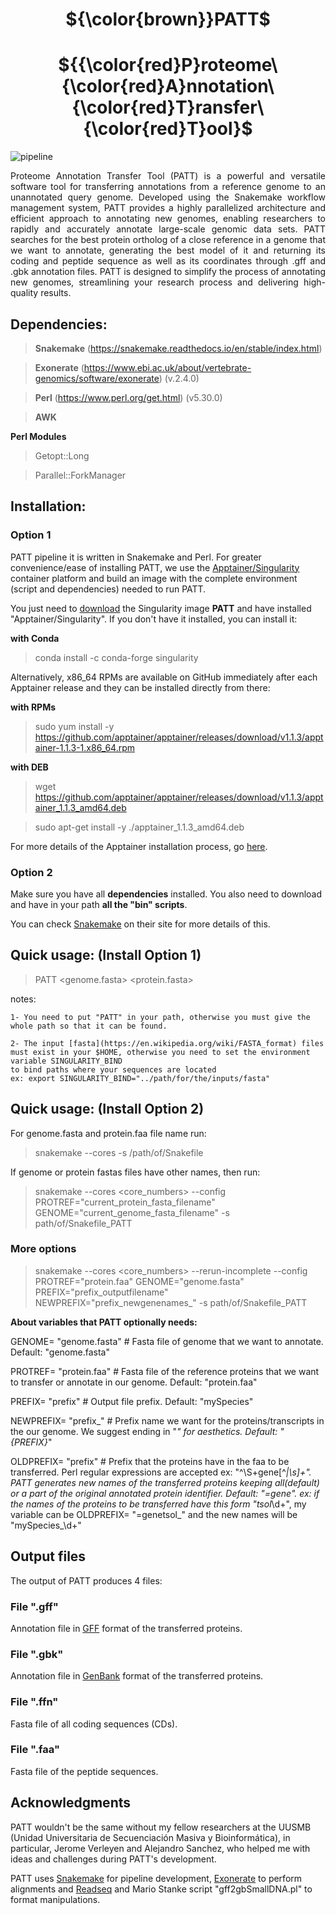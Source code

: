 <div align="center">
  <h1>${\color{brown}}PATT$</h1>
  <h1>${{\color{red}P}roteome\ {\color{red}A}nnotation\ {\color{red}T}ransfer\ {\color{red}T}ool}$</h1>
</div>

![pipeline](https://user-images.githubusercontent.com/43998702/218341198-6ab0f54c-c842-43bc-9a05-7c53cf014147.png)

<div align="justify">
Proteome Annotation Transfer Tool (PATT) is a powerful and versatile software tool for transferring annotations from a reference genome to an unannotated query genome. Developed using the Snakemake workflow management system, PATT provides a highly parallelized architecture and efficient approach to annotating new genomes, enabling researchers to rapidly and accurately annotate large-scale genomic data sets.
PATT searches for the best protein ortholog of a close reference in a genome that we want to annotate, generating the best model of it and returning its coding and peptide sequence as well as its coordinates through .gff and .gbk annotation files.
PATT is designed to simplify the process of annotating new genomes, streamlining your research process and delivering high-quality results.
</div>

## Dependencies:

> **Snakemake** (https://snakemake.readthedocs.io/en/stable/index.html)

> **Exonerate** (https://www.ebi.ac.uk/about/vertebrate-genomics/software/exonerate) (v.2.4.0)

> **Perl** (https://www.perl.org/get.html) (v5.30.0)

> **AWK**

**Perl Modules**

>  Getopt::Long

>  Parallel::ForkManager

## Installation:

### Option 1

PATT pipeline it is written in Snakemake and Perl. For greater convenience/ease of installing PATT, we use the [Apptainer/Singularity](https://apptainer.org/) container platform and build an image with the complete environment (script and dependencies) needed to run PATT.

You just need to [download](https://figshare.com/ndownloader/files/37939014) the Singularity image **PATT** and have installed "Apptainer/Singularity". If you don't have it installed, you can install it:

**with Conda** 
>  conda install -c conda-forge singularity 

Alternatively, x86_64 RPMs are available on GitHub immediately after each Apptainer release and they can be installed directly from there:

**with RPMs**
>  sudo yum install -y https://github.com/apptainer/apptainer/releases/download/v1.1.3/apptainer-1.1.3-1.x86_64.rpm

**with DEB**
>  wget https://github.com/apptainer/apptainer/releases/download/v1.1.3/apptainer_1.1.3_amd64.deb

>  sudo apt-get install -y ./apptainer_1.1.3_amd64.deb

For more details of the Apptainer installation process, go [here](https://apptainer.org/docs/admin/main/installation.html).

### Option 2

Make sure you have all **dependencies** installed.
You also need to download and have in your path **all the "bin" scripts**.

You can check [Snakemake](https://snakemake.readthedocs.io/en/stable/getting_started/installation.html) on their site for more details of this.

## Quick usage: (Install Option 1)
  > PATT <genome.fasta> <protein.fasta>

  notes:
 
    1- You need to put "PATT" in your path, otherwise you must give the whole path so that it can be found.

    2- The input [fasta](https://en.wikipedia.org/wiki/FASTA_format) files must exist in your $HOME, otherwise you need to set the environment variable SINGULARITY_BIND
    to bind paths where your sequences are located
    ex: export SINGULARITY_BIND="../path/for/the/inputs/fasta"

## Quick usage: (Install Option 2)

For genome.fasta and protein.faa file name run:
  > snakemake --cores <number of threads> -s /path/of/Snakefile

If genome or protein fastas files have other names, then run:
  > snakemake --cores <core_numbers> --config PROTREF="current_protein_fasta_filename" GENOME="current_genome_fasta_filename" -s path/of/Snakefile_PATT

### More options

  > snakemake --cores <core_numbers> --rerun-incomplete --config PROTREF="protein.faa" GENOME="genome.fasta" PREFIX="prefix_outputfilename" NEWPREFIX="prefix_newgenenames_" -s path/of/Snakefile_PATT

  **About variables that PATT optionally needs:**
  
  GENOME= "genome.fasta" # Fasta file of genome that we want to annotate. Default: "genome.fasta"
  
  PROTREF= "protein.faa" # Fasta file of the reference proteins that we want to transfer or annotate in our genome. Default: "protein.faa"
  
  PREFIX= "prefix" # Output file prefix. Default: "mySpecies"
  
  NEWPREFIX= "prefix_" # Prefix name we want for the proteins/transcripts in the our genome. We suggest ending in "_" for aesthetics. Default: "{PREFIX}_"
  
  OLDPREFIX= "prefix" # Prefix that the proteins have in the faa to be transferred. Perl regular expressions are accepted ex: "^\S+gene[^_|\s]+". PATT generates new names of the transferred proteins keeping all(default) or a part of the original annotated protein identifier. Default: "=gene". ex: if the names of the proteins to be transferred have this form "tsol_\d+", my variable can be OLDPREFIX= "=genetsol_" and the new names will be "mySpecies_\d+"

## Output files

The output of PATT produces 4 files:

### File "<prefix>.gff"

Annotation file in [GFF](https://www.ensembl.org/info/website/upload/gff.html#fields) format of the transferred proteins.

### File "<prefix>.gbk"

Annotation file in [GenBank](https://www.ncbi.nlm.nih.gov/Sitemap/samplerecord.html) format of the transferred proteins.
  
### File "<prefix>.ffn"

Fasta file of all coding sequences (CDs).
  
### File "<prefix>.faa"

<p align="justify">
Fasta file of the peptide sequences.
</p>

## Acknowledgments

PATT wouldn't be the same without my fellow researchers at the UUSMB (Unidad Universitaria de Secuenciación Masiva y Bioinformática), in particular, Jerome Verleyen and Alejandro Sanchez, who helped me with ideas and challenges during PATT's development.

PATT uses [Snakemake](https://snakemake.readthedocs.io/en/stable/index.html) for pipeline development, [Exonerate](https://www.ebi.ac.uk/about/vertebrate-genomics/software/exonerate) to perform alignments and [Readseq](https://currentprotocols.onlinelibrary.wiley.com/doi/full/10.1002/0471250953.bia01es00) and Mario Stanke script "gff2gbSmallDNA.pl" to format manipulations.
